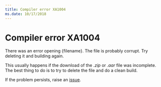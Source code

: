 ```yaml
---
title: Compiler error XA1004
ms.date: 10/17/2018
---
```

# Compiler error XA1004

There was an error opening {filename}. The file is probably corrupt. Try
deleting it and building again.

This usually happens if the download of the *.zip* or *.aar* file was
incomplete.  The best thing to do is to try to delete the file and do a clean
build.

If the problem persists, raise an
[issue](https://github.com/xamarin/xamarin-android/issues/new).
